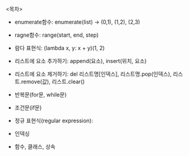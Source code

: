 <목차>
- enumerate함수: enumerate(list) -> (0,1), (1,2), (2,3) 

- ragne함수: range(start, end, step)

- 람다 표현식: (lambda x, y: x + y)(1, 2)

- 리스트에 요소 추가하기: append(요소), insert(위치, 요소)

- 리스트에 요소 제거하기: del 리스트명[인덱스], 리스트명.pop(인덱스), 리스트.remove(값), 리스트.clear()

- 반복문(for문, while문)

- 조건문(if문)

- 정규 표현식(regular expression):

- 인덱싱

- 함수, 클래스, 상속
